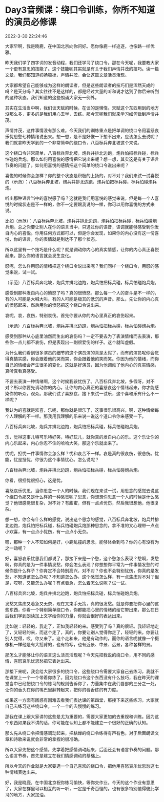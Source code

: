 # Day3音频课：绕口令训练，你所不知道的演员必修课

2022-3-30 22:24:46



大家早啊，我是晓鹿，在中国北京向你问好。愿你像鹿一样追逐，也像路一样优雅。

昨天我们学了四字词的发音动程，我们还学习了绕口令，那在今天呢，我要教大家一个更有意思的技能了。这个技能呢其实就是有关于我们声情并茂的技巧。读一篇文章，我们都知道抑扬顿挫，声情并茂，会让这篇文章活灵活现。

大家都希望自己能够成为这样的朗读者，但是这些朗读者的技巧们是浑然天成的吗？是天分吗？其实往往不是这样的，都是经过大量的听和说才达到了你后来听到的这种状态。我们知道的这些朗诵大家无一例外。

其实在生活当中啊，我们谈天赋的时候，在谈的是懒惰。天赋这个东西用到的地方没那么多，更多的是我们用心去学，去练。那今天呢我们就来学习如何做到声情并茂。

声情并茂，这件事情没有那么难。今天我们的训练重点是把单调的绕口令用喜怒哀乐忧思愁七种情绪说出来。想一想，是不是好像一下想不出来，应该怎么去说呢？我们就拿昨天学到的一个非常简单的绕口令，八百标兵奔北坡这个来说。

这个绕口令非常简单，八百标兵奔北坡，炮兵并排北边跑，炮兵怕把标兵碰，标兵怕碰炮兵炮。那么如何用喜悦的感情把它说出来呢？想一想，其实这是有关于语言节奏的问题了。如何用喜悦的感情把这个简单的绕口令说出来呢？

喜悦的时候你会怎样？你的整个状态是积极的上扬的，对不对？我们来试一试喜悦的（示范）：八百标兵奔北坡，炮兵并排北边跑，炮兵怕把标兵碰，标兵怕碰炮兵炮。

听出那种语言当中的喜悦感了吗？这就是我们用喜悦的感觉来说。但是每一个人喜悦的时候状态是不一样的，你不一定要跟我说的一样，你可以用你喜悦的方式来说。

比如（示范）：八百标兵奔北坡，炮兵并排北边跑，炮兵怕把标兵碰，标兵怕碰炮兵炮。总之你要让别人在你的语言当中，只通过你的语音，语调就能够感受到你发自内心的喜悦。你用任何方式都可以，但是你会发现，如果你的内心没有这一份喜悦，你的语言，你的表情就是到达不了那个状态。

所以这里有一个技巧是什么呢？就是调动你内心的真实情感，让你的内心真正喜悦起来。那么你的语言就会发生变化。

怒呢，怎么样用怒的情绪把这个绕口令说出来呢？我们同样一个绕口令，用怒的感觉来说，试一试。

（示范）八百标兵奔北坡，炮兵并排北边跑，炮兵怕把标兵碰，标兵怕碰炮兵炮。

感受到那种发自内心的愤怒了吗？真的很愤怒。那么每一个人的奋斗是不一样的，有的人可能是大喊大叫，有的人可能是极其的低沉的声音。那么，先让你的内心真的愤怒起来，然后用你的愤怒把这个绕口令说出来。

哀呢，哀，哀伤，特别哀伤。首先你要从你的内心里真正的哀伤起来。

（示范）八百标兵奔北坡，炮兵并排北边跑，炮兵怕把标兵碰，标兵怕碰炮兵炮。

感受到那种从心底里油然而生出的哀伤吗？一定不要去为了表演情绪而去表演，那些你一点儿都不哀伤，但是表现出一副很爱伤的样子。这个就叫虚假。

为什么我们看到很多演员的细节的这个演员演的真是太假了，而有的演员呢你会觉得真情实感，你会跟着他的哭而哭，你会跟着他的笑而笑。你因为他的情绪，而你自己的情绪会产生很多的变化，这就是好演员，因为他调动了他内心的真实情感，真听真看真感受。

不要去表演一种情绪啊，这个时候我该忧伤了。八百标兵奔北坡，多假呀，对不对？所以你要先调动你的内心，让你的内心真正的喜怒哀这个情绪起来，你才能感染你的听众，观众。那我们试了喜怒哀，接下来试一试乐，这个喜和乐有什么不一样呢？

我认为的喜就是欢喜，乐呢，那你就是很乐了，这事很乐很高兴，啊，这种情绪每个人理解的不一样。那我用我理解的乐来说一说这个道口令你来感受一下。

八百标兵奔北坡，炮兵并排北边跑，炮兵怕把标兵碰，标兵怕碰炮兵炮。

乐，觉得这事儿特可乐特好笑，特好玩儿，就你真的发自内心的乐。这个乐让你的内心乐起来，内心你忍不住的哈哈大笑，那这个乐就出来了。

忧呢，担忧一件事情你会怎么样？忧和哀苦不一样。哀是真的很哀伤，很悲伤。忧能，忧是担忧，你很为这个事情忧心。怎么说呢？

八百标兵奔北坡，炮兵并排北边跑，炮兵怕把标兵碰，标兵怕碰炮兵炮。

你看，很担忧很担心，这是忧。

喜怒哀乐忧思，当你思念一个人的时候，我们现在来试一试，用思念的感觉去说这个绕口令那又是什么样的一种感觉呢？思念，你想想你思念一个人的时候是什么感觉？他很感觉很复杂，对不对？有甜蜜，但有一点点忧伤，然后我很想他，他很复杂。

想一想，你会有什么样的感觉，说出这个思念的感觉，八百标兵奔北坡，炮兵并排北边跑，炮兵怕把标兵碰，标兵怕碰炮兵炮那种思念的，拿不准的又心理带一点点小欢喜，有一点点小忧伤，有一点点小无奈。

嗯，那种一个人不知如何是好，小鹿乱撞的思念，能够体会到吗？你的心有没有为之一动呢？

好，喜怒哀乐忧思我们都说了，那接下来是一个愁，这个愁怎么表现？愁啊，发愁啊，你真的是为一件事情发愁，你会怎么表现？你想想你平常为一件事情发愁的时候你是什么样子？你肯定不会特别高兴，对不对？你也不会特别忧伤，你真的是发愁，不知道该怎么办呢？不知道怎么办，这个感觉怎么样，有一点焦虑对不对？但是，哎呀，又能怎么办呢？有点着急，怎么着怎么说呢？试一试。

八百标兵奔北坡，炮兵并排北边跑，炮兵怕把标兵碰，标兵怕碰炮兵炮。

发愁又焦虑又着急又无奈，现在又束手无策，真的很发愁。就是你要把你心里的这些东西，你看一个特别简单绕口令，你都能把心里的情绪的给它带出来，那么在日后我们学到朗读加上文字给你的力量，你就会很好的表达出来。

比如说：轻轻的，我走了，正如我轻轻的来。感受到了吗？真的很轻。我轻轻地走了，又轻轻的来，而这个走了，真的，你要让别人觉得你走了，轻轻的来。你要让别人觉得，哎，你又来了。这个走和来，他是有动作的，而你的语言呢就像一个摄像机一样他是有大摇臂的，也有特写，也有近景、中景、远景，各种各样的景。

那怎么才能够让你的语言这么活灵活现呢？今天先把我说的绕口令，用不同的感情，喜怒哀乐忧思愁把它表达出来。

那接下来呢，我会给大家很多的绕口令，这些绕口令需要大家自己去练习，我就不在课堂上一个一个带着你练了。因为绕口令这个东西没有什么技巧，我在昨天的课堂当中已经把绕口令的练习的规则告诉你了，力量集中在我们唇部的三分之一处，让你的舌头在你的嘴巴里翻转起来，把你的唇舌练的有力度。

如果这一方面有困惑有困难去看我们表达课的第四堂，那接下来这些练习，大家就自己去练习这些绕口令，一个一个的去慢慢的练习。

那我在课上跟大家讲的这些是尤为重要的，需要大家更加的去重视和训练。因为这个东西如果我不讲的话，你可能在认知上都不能建立一个很好的正确的认知。

那么先从绕口令把情感调动起来，把枯燥的绕口令练得有声有色。对于后面朗读文章和诗歌来说就会非常的拿捏的很准确。

所以大家先把这个感情，先学着把感情调动起来，后面还会有语言节奏的问题。那么语言节奏，首先是建立在我们情感调动的基础上。

所以今天的作业就是大家要选一个自己喜欢的绕口令，把他用喜怒哀乐忧思愁这七种情绪表达出来。

好，我是晓鹿，在中国北京祝你练习愉快，等你交作业。今天的这个作业有意思了，大家在群里可以相互的听一听，一定是千奇百怪的，也有很多特别值得彼此学习的地方，大家加油。


